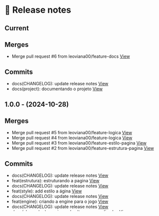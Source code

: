 # 🎁 Release notes

## Current
## Merges
*  Merge pull request #6 from leoviana00/feature-docs [View](https://github.com/leoviana00/dio-dp-detona-ralph-game/commits/30a2a0fa22e1076aa1c37d6d5d810f5a62710d17)
## Commits
*  docs(CHANGELOG): update release notes [View](https://github.com/leoviana00/dio-dp-detona-ralph-game/commits/87993773c26e68695adc56e363ecb07a043c00dc)
*  docs(project): documentando o projeto [View](https://github.com/leoviana00/dio-dp-detona-ralph-game/commits/0949726270fdbab83398b20fd8e748d5af251102)



## 1.0.0 - (2024-10-28)
## Merges
*  Merge pull request #5 from leoviana00/feature-logica [View](https://github.com/leoviana00/dio-dp-detona-ralph-game/commits/c2ee72852e371ae663674ace79affcd3f384a204)
*  Merge pull request #4 from leoviana00/feature-logica [View](https://github.com/leoviana00/dio-dp-detona-ralph-game/commits/de2eadfb0543522828fe5973c28fb34b4e8c2e4a)
*  Merge pull request #3 from leoviana00/feature-estilo-pagina [View](https://github.com/leoviana00/dio-dp-detona-ralph-game/commits/35227a7f16c4ee32d98e2633be8ee00aee445377)
*  Merge pull request #2 from leoviana00/feature-estrutura-pagina [View](https://github.com/leoviana00/dio-dp-detona-ralph-game/commits/4f6d0a8a861f42aa8fcdec4920d5726c84fc1297)
## Commits
*  docs(CHANGELOG): update release notes [View](https://github.com/leoviana00/dio-dp-detona-ralph-game/commits/c7fcd715ef1a9a1a99daa9cc1181d53f29295a5b)
*  feat(estrutura): estruturando a pagina [View](https://github.com/leoviana00/dio-dp-detona-ralph-game/commits/c2a666f3f678143318b8b82b8a39e444d3ac0d07)
*  docs(CHANGELOG): update release notes [View](https://github.com/leoviana00/dio-dp-detona-ralph-game/commits/04ce50229d34c0cc7985226e9022b7891a5311be)
*  feat(style): add estilo a ágina [View](https://github.com/leoviana00/dio-dp-detona-ralph-game/commits/d274df567f36e4228d246dfa0fe8418644f784df)
*  docs(CHANGELOG): update release notes [View](https://github.com/leoviana00/dio-dp-detona-ralph-game/commits/aa4dc3bf8c2663254cbd30122a42c3324c5e0895)
*  feat(engine): criando a engine para o jogo [View](https://github.com/leoviana00/dio-dp-detona-ralph-game/commits/f97176cac1337355562e8345037b3d47186bcd5b)
*  docs(CHANGELOG): update release notes [View](https://github.com/leoviana00/dio-dp-detona-ralph-game/commits/5a0616eb49c4b4e67413f8c90450ebb970f6dd6b)
*  docs(changelog): versionando alteracoes realizadas [View](https://github.com/leoviana00/dio-dp-detona-ralph-game/commits/2de86a07cba023d445956541a51cf3957c7d1607)



# 0.0.0 - (2024-10-28)
## Merges
*  Merge pull request #1 from leoviana00/feature-configu-autochangelog-repo [View](https://github.com/leoviana00/dio-dp-detona-ralph-game/commits/3ff48ecf54ad5c73e5cadafff0a3f23ebe0bbefd)
## Commits
*  Initial commit [View](https://github.com/leoviana00/dio-dp-detona-ralph-game/commits/b62db239462b3fd8fd319c4b105549a7a4e0f5a5)
*  feat(action) automatizando changelog [View](https://github.com/leoviana00/dio-dp-detona-ralph-game/commits/ade4a818bd353ac324a92489d9754c3e6bc89495)
*  feat(version): arqvo para gerenciamento das versões [View](https://github.com/leoviana00/dio-dp-detona-ralph-game/commits/d1a66a001132401742e5299afac477180dc2fede)
*  feat(changelog): script para gerar o autochangelog [View](https://github.com/leoviana00/dio-dp-detona-ralph-game/commits/8f138a1e61fb63c7ae12e682d43f3c19e3e25f69)
*  feat(pr): template pull request [View](https://github.com/leoviana00/dio-dp-detona-ralph-game/commits/c9ea37e4ffdc4f89ef656e202787df9d92d14b7d)
*  feat(issues): templates issues [View](https://github.com/leoviana00/dio-dp-detona-ralph-game/commits/c325c432b6b932762597c1e0cf74ca4fe438a92a)
## 📝 Metadata
```
This version -------- 1.0.0
0.0.0
Previous version ---- 0.0.0
Total commits ------- 12
```
